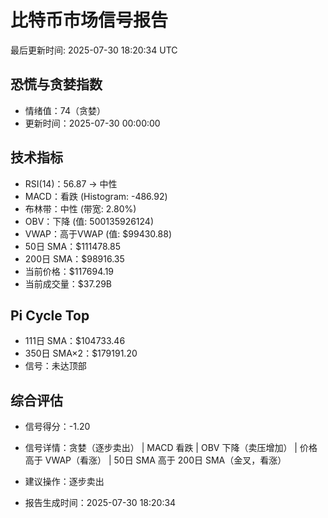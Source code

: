 # 比特币市场信号报告

最后更新时间: 2025-07-30 18:20:34 UTC

## 恐慌与贪婪指数
- 情绪值：74（贪婪）
- 更新时间：2025-07-30 00:00:00

## 技术指标
- RSI(14)：56.87 → 中性
- MACD：看跌 (Histogram: -486.92)
- 布林带：中性 (带宽: 2.80%)
- OBV：下降 (值: 500135926124)
- VWAP：高于VWAP (值: $99430.88)
- 50日 SMA：$111478.85
- 200日 SMA：$98916.35
- 当前价格：$117694.19
- 当前成交量：$37.29B

## Pi Cycle Top
- 111日 SMA：$104733.46
- 350日 SMA×2：$179191.20
- 信号：未达顶部

## 综合评估
- 信号得分：-1.20
- 信号详情：贪婪（逐步卖出） | MACD 看跌 | OBV 下降（卖压增加） | 价格高于 VWAP（看涨） | 50日 SMA 高于 200日 SMA（金叉，看涨）
- 建议操作：逐步卖出

- 报告生成时间：2025-07-30 18:20:34
